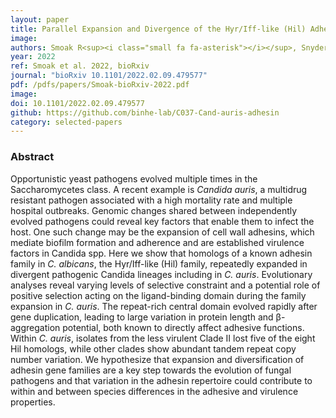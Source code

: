 ```yaml
---
layout: paper
title: Parallel Expansion and Divergence of the Hyr/Iff-like (Hil) Adhesin Family in Pathogenic Yeasts Including <i>Candida auris</i>
image: 
authors: Smoak R<sup><i class="small fa fa-asterisk"></i></sup>, Snyder LF<sup><i class="small fa fa-asterisk"></i></sup>, Fassler JS<i class="small fa fa-envelope"></i></sup>, He BZ<sup><i class="small fa fa-envelope"></i></sup>.
year: 2022
ref: Smoak et al. 2022, bioRxiv
journal: "bioRxiv 10.1101/2022.02.09.479577"
pdf: /pdfs/papers/Smoak-bioRxiv-2022.pdf
image: 
doi: 10.1101/2022.02.09.479577
github: https://github.com/binhe-lab/C037-Cand-auris-adhesin
category: selected-papers
---
```


### Abstract ###

Opportunistic yeast pathogens evolved multiple times in the Saccharomycetes class. A recent example is _Candida auris_, a multidrug resistant pathogen associated with a high mortality rate and multiple hospital outbreaks. Genomic changes shared between independently evolved pathogens could reveal key factors that enable them to infect the host. One such change may be the expansion of cell wall adhesins, which mediate biofilm formation and adherence and are established virulence factors in Candida spp. Here we show that homologs of a known adhesin family in _C. albicans_, the Hyr/Iff-like (Hil) family, repeatedly expanded in divergent pathogenic Candida lineages including in _C. auris_. Evolutionary analyses reveal varying levels of selective constraint and a potential role of positive selection acting on the ligand-binding domain during the family expansion in _C. auris_. The repeat-rich central domain evolved rapidly after gene duplication, leading to large variation in protein length and β-aggregation potential, both known to directly affect adhesive functions. Within _C. auris_, isolates from the less virulent Clade II lost five of the eight Hil homologs, while other clades show abundant tandem repeat copy number variation. We hypothesize that expansion and diversification of adhesin gene families are a key step towards the evolution of fungal pathogens and that variation in the adhesin repertoire could contribute to within and between species differences in the adhesive and virulence properties.

